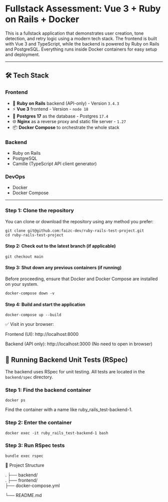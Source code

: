 # Fullstack Assessment: Vue 3 + Ruby on Rails + Docker

This is a fullstack application that demonstrates user creation, tone detection, and retry logic using a modern tech stack. The frontend is built with Vue 3 and TypeScript, while the backend is powered by Ruby on Rails and PostgreSQL. Everything runs inside Docker containers for easy setup and deployment.

---

## 🛠️ Tech Stack

### Frontend
- 💎 **Ruby on Rails** backend (API-only) - Version `3.4.3`
- ⚡ **Vue 3** frontend - Version - `node 18`
- 🐬 **Postgres 17** as the database - Postgres `17.4`
- 🌐 **Nginx** as a reverse proxy and static file server - `1.27`
- 📦 **Docker Compose** to orchestrate the whole stack

### Backend
- Ruby on Rails
- PostgreSQL
- Camille (TypeScript API client generator)

### DevOps
- Docker
- Docker Compose

---

### Step 1: Clone the repository

You can clone or download the repository using any method you prefer:
```
git clone git@github.com:faizc-dev/ruby-rails-test-project.git
cd ruby-rails-test-project
```

#### Step 2: Check out to the latest branch (if applicable)

```
git checkout main
```
#### Step 3: Shut down any previous containers (if running)
Before proceeding, ensure that Docker and Docker Compose are installed on your system.
```
docker-compose down -v
```

#### Step 4: Build and start the application

```
docker-compose up --build
```


✅ Visit in your browser:

Frontend (UI): http://localhost:8000

Backend (API only): http://localhost:3000 (No need to open in browser)


## 🧪 Running Backend Unit Tests (RSpec)

The backend uses RSpec for unit testing. All tests are located in the ```backend/spec``` directory.

### Step 1: Find the backend container
```
docker ps
```
Find the container with a name like ruby_rails_test-backend-1.
### Step 2: Enter the container
```
docker exec -it ruby_rails_test-backend-1 bash
```
### Step 3: Run RSpec tests
```
bundle exec rspec
```

📁 Project Structure


. ├── backend/           
. ├── frontend/          
├── docker-compose.yml

└── README.md
